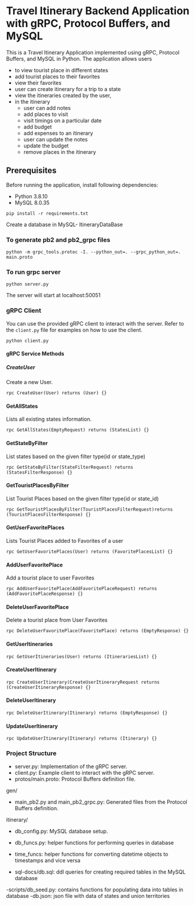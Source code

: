 # Travel Itinerary Backend Application with gRPC, Protocol Buffers, and MySQL

This is a Travel Itinerary Application implemented using gRPC, Protocol Buffers, and MySQL in Python.
The application allows users

- to view tourist place in different states
- add tourist places to their favorites
- view their favorites
- user can create itinerary for a trip to a state
- view the itineraries created by the user,
- in the itinerary
  - user can add notes
  - add places to visit
  - visit timings on a particular date
  - add budget
  - add expenses to an itinerary
  - user can update the notes
  - update the budget
  - remove places in the itinerary

## Prerequisites

Before running the application, install following dependencies:

- Python 3.8.10
- MySQL 8.0.35

`pip install -r requirements.txt`

Create a database in MySQL- ItineraryDataBase

### To generate pb2 and pb2_grpc files

`python -m grpc_tools.protoc -I. --python_out=. --grpc_python_out=. main.proto`

### To run grpc server

`python server.py`

The server will start at localhost:50051

### gRPC Client

You can use the provided gRPC client to interact with the server. Refer to the `client.py` file for examples on how to use the client.

`python client.py`

#### gRPC Service Methods

##### CreateUser

Create a new User.

`rpc CreateUser(User) returns (User) {}`

#### GetAllStates

Lists all existing states information.

`rpc GetAllStates(EmptyRequest) returns (StatesList) {}`

#### GetStateByFilter

List states based on the given filter type(id or state_type)

`rpc GetStateByFilter(StateFilterRequest) returns (StatesFilterResponse) {}`

#### GetTouristPlacesByFilter

List Tourist Places based on the given filter type(id or state_id)

`rpc GetTouristPlacesByFilter(TouristPlacesFilterRequest)returns (TouristPlacesFilterResponse) {}`

#### GetUserFavoritePlaces

Lists Tourist Places added to Favorites of a user

`rpc GetUserFavoritePlaces(User) returns (FavoritePlacesList) {}`

#### AddUserFavoritePlace

Add a tourist place to user Favorites

`rpc AddUserFavoritePlace(AddFavoritePlaceRequest) returns (AddFavoritePlaceResponse) {}`

#### DeleteUserFavoritePlace

Delete a tourist place from User Favorites

`rpc DeleteUserFavoritePlace(FavoritePlace) returns (EmptyResponse) {}`

#### GetUserItineraries

`rpc GetUserItineraries(User) returns (ItinerariesList) {}`

#### CreateUserItinerary

`rpc CreateUserItinerary(CreateUserItineraryRequest returns (CreateUserItineraryResponse) {}`

#### DeleteUserItinerary

`rpc DeleteUserItinerary(Itinerary) returns (EmptyResponse) {}`

#### UpdateUserItinerary

`rpc UpdateUserItinerary(Itinerary) returns (Itinerary) {}`

### Project Structure

- server.py: Implementation of the gRPC server.
- client.py: Example client to interact with the gRPC server.
- protos/main.proto: Protocol Buffers definition file.

gen/

- main_pb2.py and main_pb2_grpc.py: Generated files from the Protocol Buffers definition.

itinerary/

- db_config.py: MySQL database setup.
- db_funcs.py: helper functions for performing queries in database
- time_funcs: helper functions for converting datetime objects to timestamps and vice versa

- sql-docs/db.sql: ddl queries for creating required tables in the MySQL database

-scripts/db_seed.py: contains functions for populating data into tables in database
-db.json: json file with data of states and union territories
